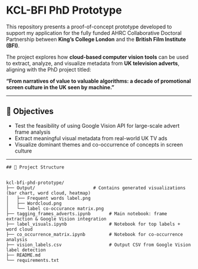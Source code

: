 # KCL-BFI PhD Prototype

This repository presents a proof-of-concept prototype developed to support my application for the fully funded AHRC Collaborative Doctoral Partnership between **King’s College London** and the **British Film Institute (BFI)**.

The project explores how **cloud-based computer vision tools** can be used to extract, analyze, and visualize metadata from **UK television adverts**, aligning with the PhD project titled:

**“From narratives of value to valuable algorithms: a decade of promotional screen culture in the UK seen by machine.”**

---

## 🧠 Objectives

- Test the feasibility of using Google Vision API for large-scale advert frame analysis
- Extract meaningful visual metadata from real-world UK TV ads
- Visualize dominant themes and co-occurrence of concepts in screen culture

---
```
## 📁 Project Structure


kcl-bfi-phd-prototype/
├── Output/                      # Contains generated visualizations (bar chart, word cloud, heatmap)
│   ├── Frequent words label.png
│   ├── Wordcloud.png
│   └── label co-occurance matrix.png
├── tagging_frames_adverts.ipynb       # Main notebook: frame extraction & Google Vision integration
├── label_visuals.ipynb                # Notebook for top labels + word cloud
├── co_occurrence_matrix.ipynb         # Notebook for co-occurrence analysis
├── vision_labels.csv                  # Output CSV from Google Vision label detection
├── README.md
└── requirements.txt
```

